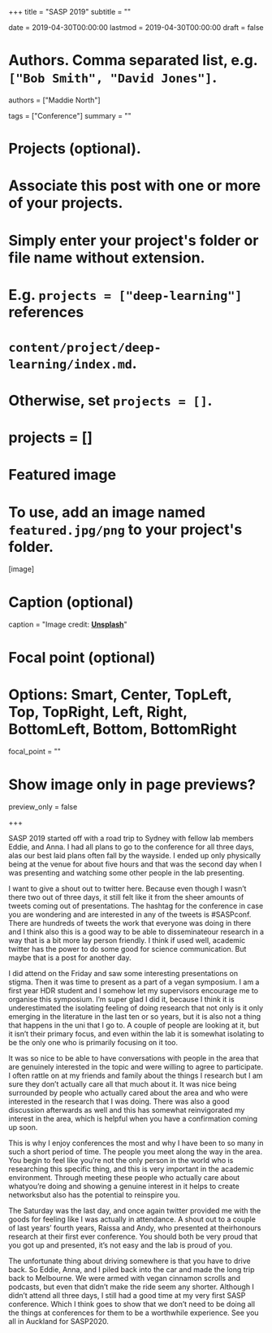 +++
title = "SASP 2019"
subtitle = ""

date = 2019-04-30T00:00:00
lastmod = 2019-04-30T00:00:00
draft = false

# Authors. Comma separated list, e.g. `["Bob Smith", "David Jones"]`.
authors = ["Maddie North"]

tags = ["Conference"]
summary = ""

# Projects (optional).
#   Associate this post with one or more of your projects.
#   Simply enter your project's folder or file name without extension.
#   E.g. `projects = ["deep-learning"]` references 
#   `content/project/deep-learning/index.md`.
#   Otherwise, set `projects = []`.
# projects = []

# Featured image
# To use, add an image named `featured.jpg/png` to your project's folder. 
[image]
# Caption (optional)
caption = "Image credit: [**Unsplash**](https://unsplash.com/photos/CpkOjOcXdUY)"

# Focal point (optional)
# Options: Smart, Center, TopLeft, Top, TopRight, Left, Right, BottomLeft, Bottom, BottomRight
focal_point = ""

# Show image only in page previews?
preview_only = false

+++

SASP 2019 started off with a road trip to Sydney with fellow lab members Eddie, and Anna. I had all plans to go to the conference for all three days, alas our best laid plans often fall by the wayside. I ended up only physically being at the venue for about five hours and that was the second day when I was presenting and watching some other people in the lab presenting. 

I want to give a shout out to twitter here. Because even though I wasn’t there two out of three days, it still felt like it from the sheer amounts of tweets coming out of presentations. The hashtag for the conference in case you are wondering and are interested in any of the tweets is #SASPconf. There are hundreds of tweets the work that everyone was doing in there and I think also this is a good way to be able to disseminateour research in a way that is a bit more lay person friendly. I think if used well, academic twitter has the power to do some good for science communication. But maybe that is a post for another day. 

I did attend on the Friday and saw some interesting presentations on stigma. Then it was time to present as a part of a vegan symposium. I am a first year HDR student and I somehow let my supervisors encourage me to organise this symposium. I’m super glad I did it, because I think it is underestimated the isolating feeling of doing research that not only is it only emerging in the literature in the last ten or so years, but it is also not a thing that happens in the uni that I go to. A couple of people are looking at it, but it isn’t their primary focus, and even within the lab it is somewhat isolating to be the only one who is primarily focusing on it too. 

It was so nice to be able to have conversations with people in the area that are genuinely interested in the topic and were willing to agree to participate. I often rattle on at my friends and family about the things I research but I am sure they don’t actually care all that much about it. It was nice being surrounded by people who actually cared about the area and who were interested in the research that I was doing. There was also a good discussion afterwards as well and this has somewhat reinvigorated my interest in the area, which is helpful when you have a confirmation coming up soon. 

This is why I enjoy conferences the most and why I have been to so many in such a short period of time. The people you meet along the way in the area. You begin to feel like you’re not the only person in the world who is researching this specific thing, and this is very important in the academic environment. Through meeting these people who actually care about whatyou’re doing and showing a genuine interest in it helps to create networksbut also has the potential to reinspire you. 

The Saturday was the last day, and once again twitter provided me with the goods for feeling like I was actually in attendance. A shout out to a couple of last years’ fourth years, Raissa and Andy, who presented at theirhonours research at their first ever conference. You should both be very proud that you got up and presented, it’s not easy and the lab is proud of you.

The unfortunate thing about driving somewhere is that you have to drive back. So Eddie, Anna, and I piled back into the car and made the long trip back to Melbourne. We were armed with vegan cinnamon scrolls and podcasts, but even that didn’t make the ride seem any shorter. Although I didn’t attend all three days, I still had a good time at my very first SASP conference. Which I think goes to show that we don’t need to be doing all the things at conferences for them to be a worthwhile experience. See you all in Auckland for SASP2020.
